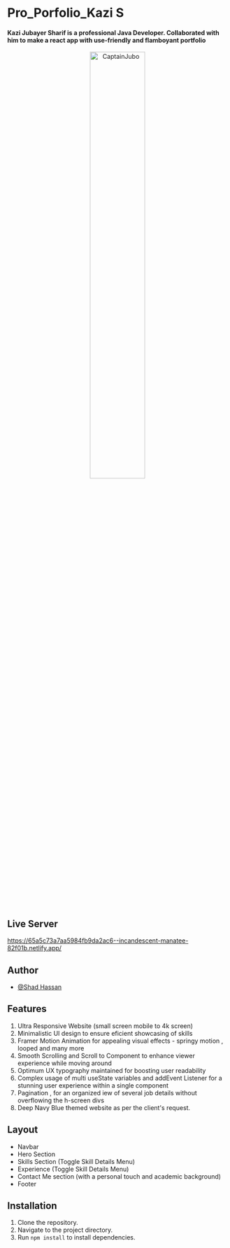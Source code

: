 # Pro_Porfolio_Kazi S
#### Kazi Jubayer Sharif is a professional Java Developer. Collaborated with him to make a react app with use-friendly and flamboyant portfolio
<div align="center">
  <img src="https://i.ibb.co/fHnHKHd/MegaJubo.png" alt="CaptainJubo" width="50%">
</div>

## Live Server
https://65a5c73a7aa5984fb9da2ac6--incandescent-manatee-82f01b.netlify.app/

## Author

- [@Shad Hassan](https://github.com/Shad-Hassan)

## Features
1) Ultra Responsive Website (small screen mobile to 4k screen)
2) Minimalistic UI design to ensure eficient showcasing of skills
3) Framer Motion Animation for appealing visual effects - springy motion , looped and many more
4) Smooth Scrolling and Scroll to Component to enhance viewer experience while moving around
5) Optimum UX typography maintained for boosting user readability
6) Complex usage of multi useState variables and addEvent Listener for a stunning user experience within a single component
7) Pagination , for an organized iew of several job details without overflowing the h-screen divs
8) Deep Navy Blue themed website as per the client's request. 



## Layout
- Navbar
- Hero Section
- Skills Section (Toggle Skill Details Menu)
- Experience (Toggle Skill Details Menu)
- Contact Me section (with a personal touch and academic background)
- Footer

## Installation
1. Clone the repository.
2. Navigate to the project directory.
3. Run `npm install` to install dependencies. 



